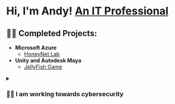 <h1>Hi, I'm Andy! <a href="https://weshzu.github.io">An IT Professional</a></h1>

<h2>👨‍💻 Completed Projects:</h2>

- <b>Microsoft Azure</b>
  - [HoneyNet Lab](https://github.com/weshzu/honeypot)
- <b>Unity and Autodesk Maya</b>
  - [JellyFish Game](https://github.com/weshzu/JellyFish)

<details>
 <summary><h3> 👨‍💼 I am working towards cybersecurity</h3></summary>
 
- 🎓 I’m a graduate of the `Coursera Google and IBM` Cybersecurity course
- 👯 I’m looking to collaborate with `like-minded persons.`
- 🤔 I’m looking for help with `cyber-related portfolios in building educational and animated projects.`
- 🧠 Continuously learning `Azure, Linux, Python/MEL and MySQL .`
- 🔭 I’m currently working on `HDI, Security+ and eventually CISSP.`
- ⚡ Fun fact `Love hiking, ping pong, listening to podcast and always curious!`

<h2> 🤳 Connect with me:</h2>

[<img align="left" alt="AndyWan | Twitter" width="22px" src="https://cdn.jsdelivr.net/npm/simple-icons@v3/icons/dropbox.svg" />][dropbox]
[<img align="left" alt="AndyWan | LinkedIn" width="22px" src="https://cdn.jsdelivr.net/npm/simple-icons@v3/icons/linkedin.svg" />][linkedin]
[<img align="left" alt="AndyWan | Instagram" width="22px" src="https://cdn.jsdelivr.net/npm/simple-icons@v3/icons/instagram.svg" />][instagram]

[dropbox]: https://www.dropbox.com/scl/fo/stpbdgc3ar3kn10u9htgz/h?rlkey=0m4jxyq5b8uusnudk2cu77wfz&dl=0
[linkedin]: https://www.linkedin.com/in/andy-wan-964797b0/
[instagram]: https://www.instagram.com/andyvvan/


<!--
**weshzu/weshzu** is a ✨ _special_ ✨ repository because its `README.md` (this file) appears on your GitHub profile.

Here are some ideas to get you started:

- 🔭 I’m currently working on ...
- 🌱 I’m currently learning ...
- 👯 I’m looking to collaborate on ...
- 🤔 I’m looking for help with ...
- 💬 Ask me about ...
- 📫 How to reach me: ...
- 😄 Pronouns: ...
- ⚡ Fun fact: ...
-->
